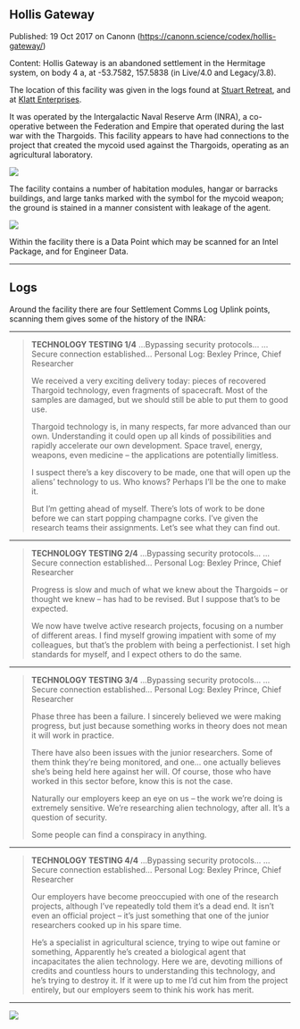 ## Hollis Gateway

Published: 19 Oct 2017 on Canonn (https://canonn.science/codex/hollis-gateway/)

Content: Hollis Gateway is an abandoned settlement in the Hermitage system, on body 4 a, at -53.7582, 157.5838 (in Live/4.0 and Legacy/3.8).

The location of this facility was given in the logs found at [Stuart Retreat](https://canonn.science/codex/stuart-retreat/), and at [Klatt Enterprises](https://canonn.science/codex/klatt-enterprises/).

It was operated by the Intergalactic Naval Reserve Arm (INRA), a co-operative between the Federation and Empire that operated during the last war with the Thargoids. This facility appears to have had connections to the project that created the mycoid used against the Thargoids, operating as an agricultural laboratory.

[![](https://canonn.science/wp-content/uploads/2017/10/Screenshot_2609-1024x576.jpg)](https://canonn.science/wp-content/uploads/2017/10/Screenshot_2609.jpg)

The facility contains a number of habitation modules, hangar or barracks buildings, and large tanks marked with the symbol for the mycoid weapon; the ground is stained in a manner consistent with leakage of the agent.

[![](https://canonn.science/wp-content/uploads/2017/10/Hermitage-1024x576.jpg)](https://canonn.science/wp-content/uploads/2017/10/Hermitage.jpg)

Within the facility there is a Data Point which may be scanned for an Intel Package, and for Engineer Data.

* * *

## Logs

Around the facility there are four Settlement Comms Log Uplink points, scanning them gives some of the history of the INRA:

* * *

> 
> **TECHNOLOGY TESTING 1/4**
>  …Bypassing security protocols…
>  …Secure connection established…
>  Personal Log: Bexley Prince, Chief Researcher
> 
> We received a very exciting delivery today: pieces of recovered Thargoid technology, even fragments of spacecraft. Most of the samples are damaged, but we should still be able to put them to good use.
> 
> Thargoid technology is, in many respects, far more advanced than our own. Understanding it could open up all kinds of possibilities and rapidly accelerate our own development. Space travel, energy, weapons, even medicine – the applications are potentially limitless.
> 
> I suspect there’s a key discovery to be made, one that will open up the aliens’ technology to us. Who knows? Perhaps I’ll be the one to make it.
> 
> But I’m getting ahead of myself. There’s lots of work to be done before we can start popping champagne corks. I’ve given the research teams their assignments. Let’s see what they can find out.

* * *

> 
> **TECHNOLOGY TESTING 2/4**
>  …Bypassing security protocols…
>  …Secure connection established…
>  Personal Log: Bexley Prince, Chief Researcher
> 
> Progress is slow and much of what we knew about the Thargoids – or thought we knew – has had to be revised. But I suppose that’s to be expected.
> 
> We now have twelve active research projects, focusing on a number of different areas. I find myself growing impatient with some of my colleagues, but that’s the problem with being a perfectionist. I set high standards for myself, and I expect others to do the same.

* * *

> 
> **TECHNOLOGY TESTING 3/4**
>  …Bypassing security protocols…
>  …Secure connection established…
>  Personal Log: Bexley Prince, Chief Researcher
> 
> Phase three has been a failure. I sincerely believed we were making progress, but just because something works in theory does not mean it will work in practice.
> 
> There have also been issues with the junior researchers. Some of them think they’re being monitored, and one… one actually believes she’s being held here against her will. Of course, those who have worked in this sector before, know this is not the case.
> 
> Naturally our employers keep an eye on us – the work we’re doing is extremely sensitive. We’re researching alien technology, after all. It’s a question of security.
> 
> Some people can find a conspiracy in anything.

* * *

> 
> **TECHNOLOGY TESTING 4/4**
>  …Bypassing security protocols…
>  …Secure connection established…
>  Personal Log: Bexley Prince, Chief Researcher
> 
> Our employers have become preoccupied with one of the research projects, although I’ve repeatedly told them it’s a dead end. It isn’t even an official project – it’s just something that one of the junior researchers cooked up in his spare time.
> 
> He’s a specialist in agricultural science, trying to wipe out famine or something, Apparently he’s created a biological agent that incapacitates the alien technology. Here we are, devoting millions of credits and countless hours to understanding this technology, and he’s trying to destroy it. If it were up to me I’d cut him from the project entirely, but our employers seem to think his work has merit.

* * *

[![](https://canonn.science/wp-content/uploads/2017/10/Screenshot_2610-1024x576.jpg)](https://canonn.science/wp-content/uploads/2017/10/Screenshot_2610.jpg)